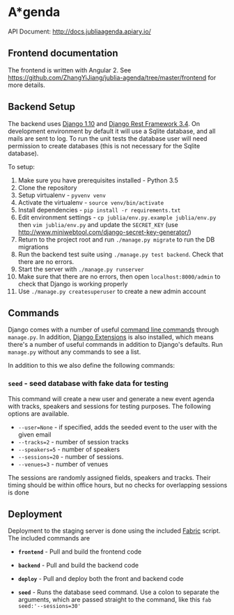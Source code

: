# A\*genda

API Document: http://docs.jubliaagenda.apiary.io/ 

## Frontend documentation 

The frontend is written with Angular 2. See https://github.com/ZhangYiJiang/jublia-agenda/tree/master/frontend for more details. 

## Backend Setup 

The backend uses [Django 1.10][django] and [Django Rest Framework 3.4][rest-framework]. On development environment by default it will use a Sqlite database, and all mails are sent to log. To run the unit tests the database user will need permission to create databases (this is not necessary for the Sqlite database). 

To setup: 

1. Make sure you have prerequisites installed - Python 3.5 
2. Clone the repository 
3. Setup virtualenv - `pyvenv venv` 
4. Activate the virtualenv - `source venv/bin/activate` 
5. Install dependencies - `pip install -r requirements.txt` 
6. Edit environment settings - `cp jublia/env.py.example jublia/env.py` then `vim jublia/env.py` and update the `SECRET_KEY` (use http://www.miniwebtool.com/django-secret-key-generator/)
7. Return to the project root and run `./manage.py migrate` to run the DB migrations
8. Run the backend test suite using `./manage.py test backend`. Check that there are no errors.  
9. Start the server with `./manage.py runserver`
10. Make sure that there are no errors, then open `localhost:8000/admin` to check that Django is working properly
11. Use `./manage.py createsuperuser` to create a new admin account

## Commands 

Django comes with a number of useful [command line commands][commands] through `manage.py`. In addition, [Django Extensions][extensions] is also installed, which means there's a number of useful commands in addition to Django's defaults. Run `manage.py` without any commands to see a list. 
 
In addition to this we also define the following commands: 

### `seed` - seed database with fake data for testing 

This command will create a new user and generate a new event agenda with tracks, speakers and sessions for testing purposes. The following options are available. 

- `--user=None` - if specified, adds the seeded event to the user with the given email 
- `--tracks=2` - number of session tracks 
- `--speakers=5` - number of speakers 
- `--sessions=20` - number of sessions. 
- `--venues=3` - number of venues

The sessions are randomly assigned fields, speakers and tracks. Their timing should be within office hours, but no checks for overlapping sessions is done 

## Deployment 
 
Deployment to the staging server is done using the included [Fabric][fabric] script. The included commands are 

- **`frontend`** - Pull and build the frontend code 

- **`backend`** - Pull and build the backend code 

- **`deploy`** - Pull and deploy both the front and backend code 

- **`seed`** - Runs the database seed command. Use a colon to separate the arguments, which are passed straight to the command, like this `fab seed:'--sessions=30'`

[django]: https://www.djangoproject.com/
[rest-framework]: http://www.django-rest-framework.org/
[commands]: https://docs.djangoproject.com/en/1.10/ref/django-admin/#available-commands
[extensions]: https://django-extensions.readthedocs.io/
[fabric]: http://www.fabfile.org/installing.html
